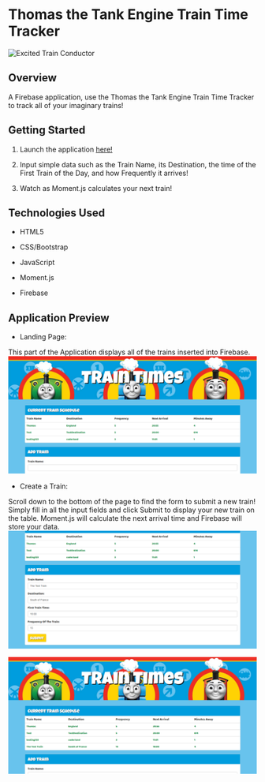 # Thomas the Tank Engine Train Time Tracker

![Excited Train Conductor](https://media.giphy.com/media/7Nqg9hGNUvmSI/giphy.gif)

## Overview

A Firebase application, use the Thomas the Tank Engine Train Time Tracker to track all of your imaginary trains! 

## Getting Started

1. Launch the application [here!] 

2. Input simple data such as the Train Name, its Destination, the time of the First Train of the Day, and how Frequently it arrives!

3. Watch as Moment.js calculates your next train!

## Technologies Used

* HTML5

* CSS/Bootstrap

* JavaScript

* Moment.js

* Firebase

## Application Preview

* Landing Page:

This part of the Application displays all of the trains inserted into Firebase.
![App Landing Page](/assets/images/trainTimes1.jpg)

* Create a Train:

Scroll down to the bottom of the page to find the form to submit a new train! Simply fill in all the input fields and click Submit to display your new train on the table. Moment.js will calculate the next arrival time and Firebase will store your data. 
![Filled out Form](/assets/images/trainTimes2.jpg)

![New Train](/assets/images/trainTimes3.jpg)


[here!]: https://njedic.github.io/Thomas-the-Tank-Engine-Train-Time-Tracker/
